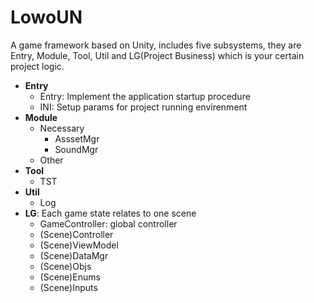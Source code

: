 # LowoUN
A game framework based on Unity, includes five subsystems, they are Entry, Module, Tool, Util and LG(Project Business) which is your certain project logic.

-   **Entry**
    -   Entry: Implement the application startup procedure
    -   INI: Setup params for project running envirenment
-   **Module**
    -   Necessary
        -   AsssetMgr
        -   SoundMgr
    -   Other
-   **Tool**
    -   TST
-   **Util**
    -   Log
-   **LG**: Each game state relates to one scene
    -   GameController: global controller
    -   (Scene)Controller
    -   (Scene)ViewModel
    -   (Scene)DataMgr
    -   (Scene)Objs
    -   (Scene)Enums
    -   (Scene)Inputs
